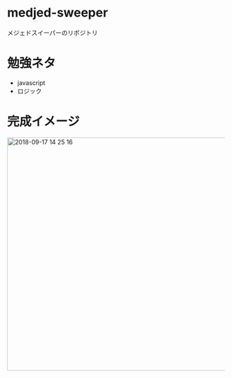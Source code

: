 # medjed-sweeper
メジェドスイーパーのリポジトリ  
# 勉強ネタ
* javascript
* ロジック

# 完成イメージ
<img width="540" alt="2018-09-17 14 25 16" src="https://user-images.githubusercontent.com/19745929/45607273-43c26f00-ba86-11e8-9c3b-78504e4c01b6.png">
